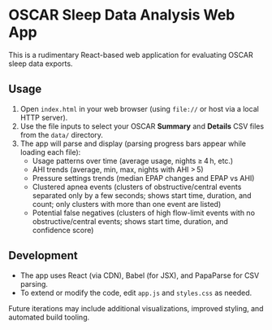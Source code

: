 # OSCAR Sleep Data Analysis Web App

This is a rudimentary React-based web application for evaluating OSCAR sleep data exports.

## Usage

1. Open `index.html` in your web browser (using `file://` or host via a local HTTP server).
2. Use the file inputs to select your OSCAR **Summary** and **Details** CSV files from the `data/` directory.
3. The app will parse and display (parsing progress bars appear while loading each file):
   - Usage patterns over time (average usage, nights ≥ 4 h, etc.)
   - AHI trends (average, min, max, nights with AHI > 5)
   - Pressure settings trends (median EPAP changes and EPAP vs AHI)
   - Clustered apnea events (clusters of obstructive/central events separated only by a few seconds; shows start time, duration, and count; only clusters with more than one event are listed)
   - Potential false negatives (clusters of high flow-limit events with no obstructive/central events; shows start time, duration, and confidence score)

## Development

- The app uses React (via CDN), Babel (for JSX), and PapaParse for CSV parsing.
- To extend or modify the code, edit `app.js` and `styles.css` as needed.

Future iterations may include additional visualizations, improved styling, and automated build tooling.
